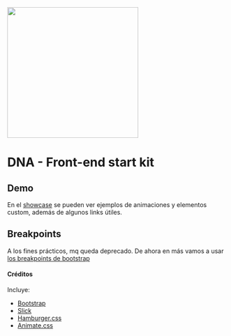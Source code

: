 <img src="https://i.imgur.com/SknLHUG.png" width="300">

# DNA - Front-end start kit

## Demo
En el [showcase](https://acapponi.github.io/dna/) se pueden ver ejemplos de animaciones y elementos custom, además de algunos links útiles.

## Breakpoints

A los fines prácticos, mq queda deprecado. De ahora en más vamos a usar [los breakpoints de bootstrap](https://getbootstrap.com/docs/5.0/layout/breakpoints/) 


#### Créditos

Incluye:
* [Bootstrap](https://getbootstrap.com)
* [Slick](http://kenwheeler.github.io/slick/)
* [Hamburger.css](https://jonsuh.com/hamburgers/)
* [Animate.css](https://animate.style)
